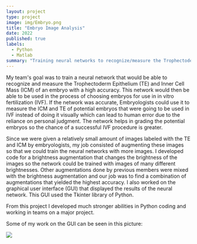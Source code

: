 ```yaml
---
layout: project
type: project
image: img/Embryo.png
title: "Embryo Image Analysis"
date: 2022
published: true
labels:
  - Python
  - Matlab
summary: "Training neural networks to recognize/measure the Trophectoderm Tpithelium and Inner Cell Mass sizes of embryos for use in in vitro fertilization."
---
```


My team's goal was to train a neural network that would be able to recognize and measure the Trophectoderm Epithelium (TE) and Inner Cell Mass (ICM) of an embryo with a high accuracy. This network would then be able to be used in the process of choosing embryos for use in in vitro fertilization (IVF). If the network was accurate, Embryologists could use it to measure the ICM and TE of potential embryos that were going to be used in IVF instead of doing it visually which can lead to human error due to the reliance on personal judgment. The network helps in grading the potential embryos so the chance of a successful IVF procedure is greater.

Since we were given a relatively small amount of images labeled with the TE and ICM by embryologists, my job consisted of augmenting these images so that we could train the neural networks with more images.  I developed code for a brightness augmentation that changes the brightness of the images so the network could be trained with images of many different brightnesses. Other augmentations done by previous members were mixed with the brightness augmentation and our job was to find a combination of augmentations that yielded the highest accuracy. I also worked on the graphical user interface (GUI) that displayed the results of the neural network. This GUI used the Tkinter library of Python.

From this project I developed much stronger abilities in Python coding and working in teams on a major project.

Some of my work on the GUI can be seen in this picture:

<img class="img-fluid" src="../img/microvipss.png">
